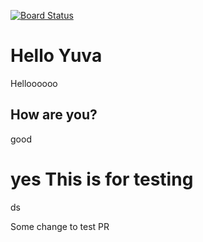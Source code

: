 [![Board Status](https://dev.azure.com/bleenusias/2f245d7a-7a7e-43b5-86c4-f581894b8c60/b439f6cc-82ef-4c53-b0f2-5b58327eab3e/_apis/work/boardbadge/2de5e07c-48d5-4710-8810-6860d960de54)](https://dev.azure.com/bleenusias/2f245d7a-7a7e-43b5-86c4-f581894b8c60/_boards/board/t/b439f6cc-82ef-4c53-b0f2-5b58327eab3e/Microsoft.RequirementCategory)
# Hello Yuva
Helloooooo
## How are you?
good

yes
This is for testing
=======
ds

Some change to test PR


